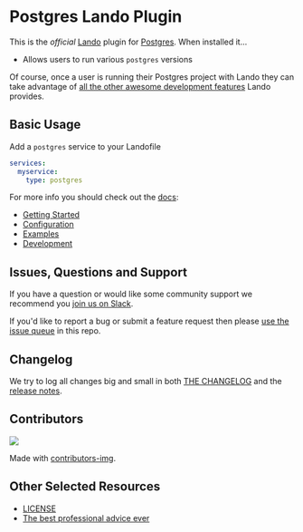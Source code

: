 # Postgres Lando Plugin

This is the _official_ [Lando](https://lando.dev) plugin for [Postgres](https://www.postgresql.org/). When installed it...

* Allows users to run various `postgres` versions

Of course, once a user is running their Postgres project with Lando they can take advantage of [all the other awesome development features](https://docs.lando.dev) Lando provides.

## Basic Usage

Add a `postgres` service to your Landofile

```yaml
services:
  myservice:
    type: postgres
```

For more info you should check out the [docs](https://docs.lando.dev/postgres):

* [Getting Started](https://docs.lando.dev/postgres/)
* [Configuration](https://docs.lando.dev/postgres/config.html)
* [Examples](https://github.com/lando/postgres/tree/main/examples)
* [Development](https://docs.lando.dev/postgres/development.html)

## Issues, Questions and Support

If you have a question or would like some community support we recommend you [join us on Slack](https://launchpass.com/devwithlando).

If you'd like to report a bug or submit a feature request then please [use the issue queue](https://github.com/lando/postgres/issues/new/choose) in this repo.

## Changelog

We try to log all changes big and small in both [THE CHANGELOG](https://github.com/lando/postgres/blob/main/CHANGELOG.md) and the [release notes](https://github.com/lando/postgres/releases).

## Contributors

<a href="https://github.com/lando/postgres/graphs/contributors">
  <img src="https://contrib.rocks/image?repo=lando/postgres" />
</a>

Made with [contributors-img](https://contrib.rocks).

## Other Selected Resources

* [LICENSE](https://github.com/lando/postgres/blob/main/LICENSE.md)
* [The best professional advice ever](https://www.youtube.com/watch?v=tkBVDh7my9Q)